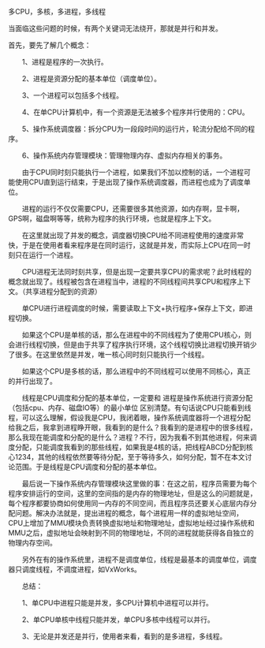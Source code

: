  多CPU，多核，多进程，多线程

当面临这些问题的时候，有两个关键词无法绕开，那就是并行和并发。

首先，要先了解几个概念：

　　1、进程是程序的一次执行。

　　2、进程是资源分配的基本单位（调度单位）。

　　3、一个进程可以包括多个线程。

　　4、在单CPU计算机中，有一个资源是无法被多个程序并行使用的：CPU。

　　5、操作系统调度器：拆分CPU为一段段时间的运行片，轮流分配给不同的程序。

　　6、操作系统内存管理模块：管理物理内存、虚拟内存相关的事务。

　　由于CPU同时刻只能执行一个进程，如果我们不加以控制的话，一个进程可能使用CPU直到运行结束，于是出现了操作系统调度器，而进程也成为了调度单位。

　　进程的运行不仅仅需要CPU，还需要很多其他资源，如内存啊，显卡啊，GPS啊，磁盘啊等等，统称为程序的执行环境，也就是程序上下文。

　　在这里就出现了并发的概念，调度器切换CPU给不同进程使用的速度非常快，于是在使用者看来程序是在同时运行，这就是并发，而实际上CPU在同一时刻只在运行一个进程。

　　CPU进程无法同时刻共享，但是出现一定要共享CPU的需求呢？此时线程的概念就出现了。线程被包含在进程当中，进程的不同线程间共享CPU和程序上下文。（共享进程分配到的资源）

　　单CPU进行进程调度的时候，需要读取上下文+执行程序+保存上下文，即进程切换。

　　如果这个CPU是单核的话，那么在进程中的不同线程为了使用CPU核心，则会进行线程切换，但是由于共享了程序执行环境，这个线程切换比进程切换开销少了很多。在这里依然是并发，唯一核心同时刻只能执行一个线程。

　　如果这个CPU是多核的话，那么进程中的不同线程可以使用不同核心，真正的并行出现了。

　　线程是CPU调度和分配的基本单位，一定要和 进程是操作系统进行资源分配（包括cpu、内存、磁盘IO等）的最小单位 区别清楚。有句话说CPU只能看到线程，可以这么理解，假设我是CPU，我闭着眼，操作系统调度器将一个进程分配给我之后，我拿到进程睁开眼，我看到的是什么？我看到的是进程中的很多线程，那么我现在能调度和分配的是什么？进程？不行，因为我看不到其他进程，何来调度分配，只能调度我看到的那些线程，如果我是4核的话，把线程ABCD分配到核心1234，其他的线程依然要等待分配，至于等待多久，如何分配，暂不在本文讨论范围。于是线程是CPU调度和分配的基本单位。

　　最后说一下操作系统内存管理模块这里做的事：在这之前，程序员需要为每个程序安排运行的空间，这里的空间指的是内存的物理地址，但是这么的问题就是，每个程序都要协商如何使用同一内存的不同空间，而且程序员还要关心底层内存分配问题。解决办法就是，提出进程的概念，每个进程用一样的虚拟地址空间，CPU上增加了MMU模块负责转换虚拟地址和物理地址，虚拟地址经过操作系统和MMU之后，虚拟地址会映射到不同的物理地址，不同的进程就能获得各自独立的物理内存空间。

　　另外在有的操作系统里，进程不是调度单位，线程是最基本的调度单位，调度器只调度线程，不调度进程，如VxWorks。

　　总结：

　　1、单CPU中进程只能是并发，多CPU计算机中进程可以并行。

　　2、单CPU单核中线程只能并发，单CPU多核中线程可以并行。

　　3、无论是并发还是并行，使用者来看，看到的是多进程，多线程。
